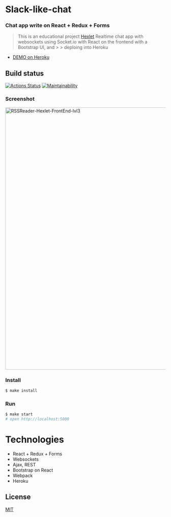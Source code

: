 # Slack-like-chat

### Chat app write on React + Redux + Forms

> This is an educational project [Hexlet](https://ru.hexlet.io/pages/about?utm_source=github&utm_medium=link&utm_campaign=webpack-package)
> Realtime chat app with websockets using Socket.io with React on the frontend with a Bootstrap UI, and > > deploing into Heroku

- [DEMO on Heroku](https://afternoon-woodland-62064.herokuapp.com/)

## Build status

[![Actions Status](https://github.com/voitd/frontend-project-lvl4/workflows/slack-like-chat-ci/badge.svg)](https://github.com/voitd/frontend-project-lvl4/actions?query=workflow%3A"slack-like-chat-ci")
[![Maintainability](https://api.codeclimate.com/v1/badges/3e8a891f7c8e7ce9f602/maintainability)](https://codeclimate.com/github/voitd/frontend-project-lvl4/maintainability)

### Screenshot

<img width="820" alt="RSSReader-Hexlet-FrontEnd-lvl3" src="#">

### Install

```sh
$ make install
```

### Run

```sh
$ make start
# open http://localhost:5000
```

# Technologies

- React + Redux + Forms
- Websockets
- Ajax, REST
- Bootstrap on React
- Webpack
- Heroku

## License

[MIT](https://choosealicense.com/licenses/mit/)
